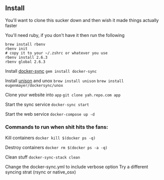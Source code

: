 ## Install
You'll want to clone this sucker down and then wish it made things actually faster

You'll need ruby, if you don't have it then run the following
```
brew install rbenv
rbenv init
# copy it to your ~/.zshrc or whatever you use
rbenv install 2.6.3
rbenv global 2.6.3
```

Install [docker-sync](https://github.com/EugenMayer/docker-sync)
`gem install docker-sync`

Install [unison](https://www.cis.upenn.edu/~bcpierce/unison/) and unox
`brew install unison`
`brew install eugenmayer/dockersync/unox`

Clone your website into `app`
`git clone yah.repo.com app`

Start the sync service
`docker-sync start`

Start the web service
`docker-compose up -d`

### Commands to run when shit hits the fans:
Kill containers
`docker kill $(docker ps -q)`

Destroy containers
`docker rm $(docker ps -a -q)`

Clean stuff
`docker-sync-stack clean`

Change the docker-sync.yml to include verbose option
Try a different syncing strat (rsync or native_osx)